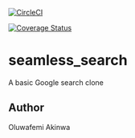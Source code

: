 [![CircleCI](https://circleci.com/gh/KaiserPhemi/seamless_search.svg?style=svg)](https://circleci.com/gh/KaiserPhemi/seamless_search)

[![Coverage Status](https://coveralls.io/repos/github/KaiserPhemi/seamless_search/badge.svg?branch=master)](https://coveralls.io/github/KaiserPhemi/seamless_search?branch=master)

# seamless_search

A basic Google search clone

## Author

Oluwafemi Akinwa
